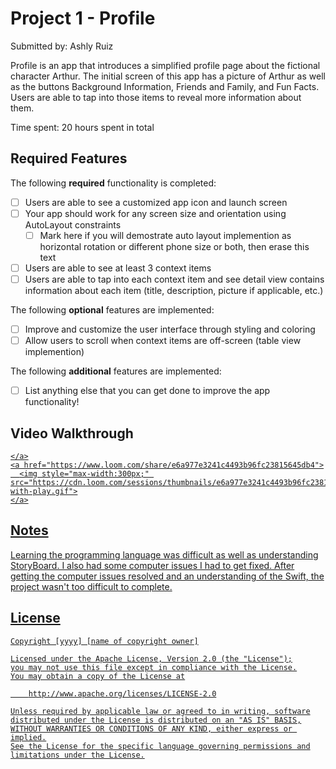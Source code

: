 # Project 1 - Profile

Submitted by: Ashly Ruiz

Profile is an app that introduces a simplified profile page about the fictional character Arthur. The initial screen of this app has a picture of Arthur as well as the buttons Background Information, Friends and Family, and Fun Facts. Users are able to tap into those items to reveal more information about them.

Time spent: 20 hours spent in total

## Required Features

The following **required** functionality is completed:

- [ ] Users are able to see a customized app icon and launch screen
- [ ] Your app should work for any screen size and orientation using AutoLayout constraints
  - [ ] Mark here if you will demostrate auto layout implemention as horizontal rotation or different phone size or both, then erase this text
- [ ] Users are able to see at least 3 context items
- [ ] Users are able to tap into each context item and see detail view contains information about each item (title, description, picture if applicable, etc.)
 
The following **optional** features are implemented:

- [ ] Improve and customize the user interface through styling and coloring
- [ ] Allow users to scroll when context items are off-screen (table view implemention)

The following **additional** features are implemented:

- [ ] List anything else that you can get done to improve the app functionality!

## Video Walkthrough

<div>
    <a href="https://www.loom.com/share/e6a977e3241c4493b96fc23815645db4">
      
    </a>
    <a href="https://www.loom.com/share/e6a977e3241c4493b96fc23815645db4">
      <img style="max-width:300px;" src="https://cdn.loom.com/sessions/thumbnails/e6a977e3241c4493b96fc23815645db4-with-play.gif">
    </a>
  </div>

## Notes

Learning the programming language was difficult as well as understanding StoryBoard. I also had some computer issues I had to get fixed. After getting the computer issues resolved and an understanding of the Swift, the project wasn't too difficult to complete. 

## License

    Copyright [yyyy] [name of copyright owner]

    Licensed under the Apache License, Version 2.0 (the "License");
    you may not use this file except in compliance with the License.
    You may obtain a copy of the License at

        http://www.apache.org/licenses/LICENSE-2.0

    Unless required by applicable law or agreed to in writing, software
    distributed under the License is distributed on an "AS IS" BASIS,
    WITHOUT WARRANTIES OR CONDITIONS OF ANY KIND, either express or implied.
    See the License for the specific language governing permissions and
    limitations under the License.
